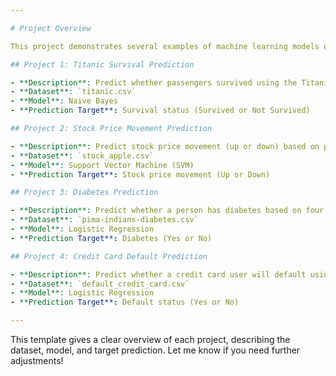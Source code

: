 ```yaml
---

# Project Overview

This project demonstrates several examples of machine learning models used for prediction tasks. Each example involves loading datasets, feature selection, model training, and evaluating the prediction results.

## Project 1: Titanic Survival Prediction

- **Description**: Predict whether passengers survived using the Titanic dataset and a Naive Bayes classifier.
- **Dataset**: `titanic.csv`
- **Model**: Naive Bayes
- **Prediction Target**: Survival status (Survived or Not Survived)

## Project 2: Stock Price Movement Prediction

- **Description**: Predict stock price movement (up or down) based on past trading data using a Support Vector Machine (SVM) model.
- **Dataset**: `stock_apple.csv`
- **Model**: Support Vector Machine (SVM)
- **Prediction Target**: Stock price movement (Up or Down)

## Project 3: Diabetes Prediction

- **Description**: Predict whether a person has diabetes based on four features (Pregnant, Insulin, BMI, Age) using the Logistic Regression model.
- **Dataset**: `pima-indians-diabetes.csv`
- **Model**: Logistic Regression
- **Prediction Target**: Diabetes (Yes or No)

## Project 4: Credit Card Default Prediction

- **Description**: Predict whether a credit card user will default using the Logistic Regression model.
- **Dataset**: `default_credit_card.csv`
- **Model**: Logistic Regression
- **Prediction Target**: Default status (Yes or No)

---
```


This template gives a clear overview of each project, describing the dataset, model, and target prediction. Let me know if you need further adjustments!
